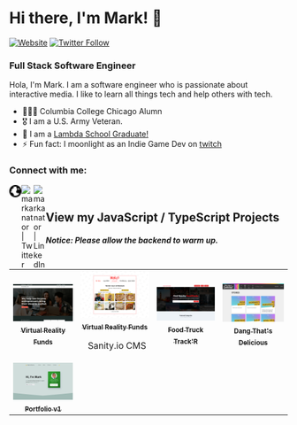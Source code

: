 # Hi there, I'm Mark! 👋

[![Website](https://img.shields.io/website?label=markambrocio.com&style=for-the-badge&url=https%3A%2F%2Fmarkambrocio.com%2F)](https://markambrocio.com)
[![Twitter Follow](https://img.shields.io/twitter/follow/_mark_ambro?color=%231DA1F2&label=follow%20_mark_ambro&style=for-the-badge)](https://twitter.com/_mark_ambro)

### Full Stack Software Engineer

Hola, I'm Mark. I am a software engineer who is passionate about interactive media. I like to learn all things tech and help others with tech.

- 👨🏻‍🎓 Columbia College Chicago Alumn
- 🎖️ I am a U.S. Army Veteran.
- 🎉 I am a [Lambda School Graduate!](https://www.credly.com/badges/572f9292-79b4-4e94-b3b0-6b45d910a174/public_url)
- ⚡ Fun fact: I moonlight as an Indie Game Dev on [twitch][twitch]

### Connect with me:

[<img align="left" alt="markambrocio.com" width="22px" src="https://raw.githubusercontent.com/iconic/open-iconic/master/svg/globe.svg" />][website]
[<img align="left" alt="markanator | Twitter" width="22px" src="https://cdn.jsdelivr.net/npm/simple-icons@v3/icons/twitter.svg" />][twitter]
[<img align="left" alt="markanator | LinkedIn" width="22px" src="https://cdn.jsdelivr.net/npm/simple-icons@v3/icons/linkedin.svg" />][linkedin]
<br />

<link rel="stylesheet" href="https://cdn.jsdelivr.net/gh/devicons/devicon@v2.15.1/devicon.min.css">

<!-- <details>
  <summary>
  View JavaScript / TypeScript Applications
  </summary> -->

## View my JavaScript / TypeScript Projects

##### Notice: Please allow the backend to warm up.

<table>
  <tr>
    <td align="center">
      <a href="https://github.com/markanator/fullstack-vr-funding">
        <img src="./imgs/vrFunds.png" width="200px;" alt=""/><br />
        <sub>
          <b>
            Virtual Reality Funds
          </b>
        </sub>
      </a><br />
      <div style="font-size: 1.5rem;">
      <i class="devicon-typescript-plain" title="typescript"></i>
        <i class="devicon-react-original" title="react"></i>
        <i class="devicon-express-original" title="express"></i>
        <i class="devicon-graphql-plain" title="graphql"></i>
        <i class="devicon-postgresql-plain" title="postgresql"></i>
        <i class="devicon-heroku-original" title="heroku"></i>
      </div>
    </td>
    <td align="center">
      <a href="https://github.com/markanator/slick-slice">
        <img src="./imgs/slickSlice.png" width="200px;" alt=""/><br />
        <sub>
          <b>
            Virtual Reality Funds
          </b>
        </sub>
      </a><br />
      <div style="font-size: 1.5rem; display: flex; justify-content: center;">
        <i class="devicon-gatsby-plain" title="react / Gatsby" style="margin-right: .5rem;"></i>
        <p style="font-size: 1rem">Sanity.io CMS</p>
      </div>
    </td>
    <td align="center">
      <a href="https://github.com/markanator/fullstack-foodtruck-trackr">
        <img src="./imgs/foodtrucks.png" width="200px;" alt=""/><br />
        <sub>
          <b>
            Food Truck Track'R
          </b>
        </sub>
      </a><br />
      <div style="font-size: 1.5rem;">
        <i class="devicon-react-original" title="react"></i>
        <i class="devicon-express-original" title="express"></i>
        <i class="devicon-mongodb-plain-wordmark"></i>
        <i class="devicon-heroku-original" title="heroku"></i>
      </div>
    </td>
    <td align="center">
      <a href="https://github.com/markanator/dang-thats-delicious">
        <img src="./imgs/dangThatsDelicious.png" width="200px;" alt=""/><br />
        <sub>
          <b>
            Dang That's Delicious
          </b>
        </sub>
      </a><br />
      <div style="font-size: 1.5rem;">
        <i class="devicon-handlebars-plain" title="Pug"></i>
        <i class="devicon-express-original" title="express"></i>
        <i class="devicon-mongodb-plain" title="mongoDB"></i>
        <i class="devicon-heroku-original" title="heroku"></i>
      </div>
    </td>
  </tr>
  <tr>
  <td align="center">
      <a href="https://github.com/markanator/portfolio">
        <img src="./imgs/portfolio.png" width="200px;" alt=""/><br />
        <sub>
          <b>
            Portfolio v1
          </b>
        </sub>
      </a><br />
      <div style="font-size: 1.5rem;">
        <i class="devicon-gatsby-plain" title="react / Gatsby"></i>
      </div>
    </td>
  </tr>
</table>
<!-- </details> -->

[website]: https://markambrocio.com
[twitter]: https://twitter.com/_mark_ambro
[linkedin]: https://www.linkedin.com/in/mark-ambro/
[twitch]: https://www.twitch.tv/palante_mark
